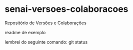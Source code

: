 # senai-versoes-colaboracoes

Repositório de Versões e Colaborações

readme de exemplo

lembrei do seguinte comando: git status
